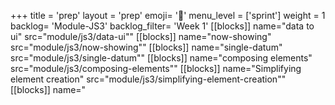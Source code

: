 +++
title = 'prep'
layout = 'prep'
emoji= '📝'
menu_level = ['sprint']
weight = 1
backlog= 'Module-JS3'
backlog_filter= 'Week 1'
[[blocks]]
name="data to ui"
src="module/js3/data-ui""
[[blocks]]
name="now-showing"
src="module/js3/now-showing""
[[blocks]]
name="single-datum"
src="module/js3/single-datum""
[[blocks]]
name="composing elements"
src="module/js3/composing-elements""
[[blocks]]
name="Simplifying element creation"
src="module/js3/simplifying-element-creation""
[[blocks]]
name="<template>"
src="module/js3/template-html""
[[blocks]]
name="components"
src="module/js3/components""
[[blocks]]
name="one-to-one"
src="module/js3/one-to-one""
[[blocks]]
name="using-map"
src="module/js3/using-map""
[[blocks]]
name= "Prep Teamwork Project"
src= "TEMPURL-/blocks/prep-teamwork-project/readme/"
+++
